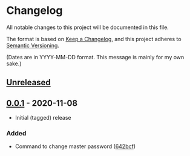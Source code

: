 # Changelog
All notable changes to this project will be documented in this file.

The format is based on [Keep a Changelog](https://keepachangelog.com/en/1.0.0/), and this project adheres to [Semantic Versioning](https://semver.org/spec/v2.0.0.html).

(Dates are in YYYY-MM-DD format. This message is mainly for my own sake.)

## [Unreleased]

## [0.0.1] - 2020-11-08
* Initial (tagged) release
### Added
* Command to change master password ([642bcf](https://github.com/codemicro/lightOtp/commit/642bcf004bee0c35d05bf80c04c2fc6a1a52d188))

[Unreleased]: https://github.com/codemicro/lightOtp/compare/v0.0.1...HEAD
[0.0.1]: https://github.com/codemicro/lightOtp/releases/tag/v0.0.1